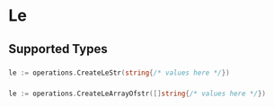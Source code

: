 # Le


## Supported Types

### 

```go
le := operations.CreateLeStr(string{/* values here */})
```

### 

```go
le := operations.CreateLeArrayOfstr([]string{/* values here */})
```

